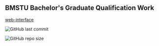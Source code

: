 ## BMSTU Bachelor's Graduate Qualification Work

[web-interface](https://share.streamlit.io/dkosarevsky/bmstu_BGQW/main/dfd.py)


![GitHub last commit](https://img.shields.io/github/last-commit/dKosarevsky/bmstu_BGQW?style=for-the-badge)

![GitHub repo size](https://img.shields.io/github/repo-size/dKosarevsky/bmstu_BGQW?style=for-the-badge)
